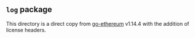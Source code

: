 ## `log` package

This directory is a direct copy from  [go-ethereum](https://github.com/ethereum/go-ethereum/tree/v1.14.4) v1.14.4 with the addition of license headers.
